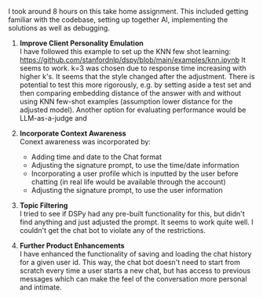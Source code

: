 I took around 8 hours on this take home assignment. This included getting familiar with the codebase, setting up together AI, implementing the solutions as well as debugging.

1. **Improve Client Personality Emulation**  
I have followed this example to set up the KNN few shot learning: https://github.com/stanfordnlp/dspy/blob/main/examples/knn.ipynb It seems to work. k=3 was chosen due to response time increasing with higher k's. It seems that the style changed after the adjustment. There is potential to test this more rigorously, e.g. by setting aside a test set and then comparing embedding distance of the answer with and without using KNN few-shot examples (assumption lower distance for the adjusted model). Another option for evaluating performance would be LLM-as-a-judge and 

2. **Incorporate Context Awareness**  
Conext awareness was incorporated by:
    - Adding time and date to the Chat format
    - Adjusting the signature prompt, to use the time/date information
    - Incorporating a user profile which is inputted by the user before chatting (in real life would be available through the account)
    - Adjusting the signature prompt, to use the user information

3. **Topic Filtering**  
I tried to see if DSPy had any pre-built functionality for this, but didn't find anything and just adjusted the prompt. It seems to work quite well. I couldn't get the chat bot to violate any of the restrictions.

4. **Further Product Enhancements**  
I have enhanced the functionality of saving and loading the chat history for a given user id. This way, the chat bot doesn't need to start from scratch every time a user starts a new chat, but has access to previous messages which can make the feel of the conversation more personal and intimate. 
